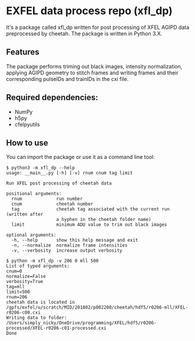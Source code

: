 # EXFEL data process repo (xfl_dp)

It's a package called xfl_dp written for post processing of XFEL AGIPD data preprocessed by cheetah. The package is written in Python 3.X.

## Features

The package performs triming out black images, intensity normalization, applying AGIPD geometry to stitch frames and writing frames and their corresponding pulseIDs and trainIDs in the cxi file.

## Required dependencies:

- NumPy
- h5py
- cfelpyutils

## How to use

You can import the package or use it as a command line tool:

```
$ python3 -m xfl_dp --help
usage: __main__.py [-h] [-v] rnum cnum tag limit

Run XFEL post processing of cheetah data

positional arguments:
  rnum             run number
  cnum             cheetah number
  tag              cheetah tag associated with the current run (written after
                   a hyphen in the cheetah folder name)
  limit            minimum ADU value to trim out black images

optional arguments:
  -h, --help       show this help message and exit
  -n, --normalize  normalize frame intensities
  -v, --verbosity  increase output verbosity

$ python -m xfl_dp -v 206 0 mll 500
List of typed arguments:
cnum=0
normalize=False
verbosity=True
tag=mll
limit=500
rnum=206
cheetah data is located in /gpfs/exfel/u/scratch/MID/201802/p002200/cheetah/hdf5/r0206-mll/XFEL-r0206-c00.cxi
Writing data to folder: /Users/simply_nicky/OneDrive/programming/XFEL/hdf5/r0206-processed/XFEL-r0206-c01-processed.cxi
Done
```